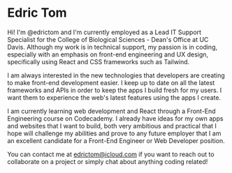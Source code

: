 <!---
edrictom/edrictom is a ✨ special ✨ repository because its `README.md` (this file) appears on your GitHub profile.
You can click the Preview link to take a look at your changes.
--->

# Edric Tom

Hi! I'm @edrictom and I'm currently employed as a Lead IT Support Specialist for the College of Biological Sciences - Dean's Office at UC Davis. Although my work is in technical support, my passion is in coding, especially with an emphasis on front-end engineering and UX design, specifically using React and CSS frameworks such as Tailwind.

I am always interested in the new technologies that developers are creating to make front-end development easier. I keep up to date on all the latest frameworks and APIs in order to keep the apps I build fresh for my users. I want them to experience the web's latest features using the apps I create.

I am currently learning web development and React through a Front-End Engineering course on Codecademy. I already have ideas for my own apps and websites that I want to build, both very ambitious and practical that I hope will challenge my abilities and prove to any future employer that I am an excellent candidate for a Front-End Engineer or Web Developer position.

You can contact me at edrictom@icloud.com if you want to reach out to collaborate on a project or simply chat about anything coding related!
